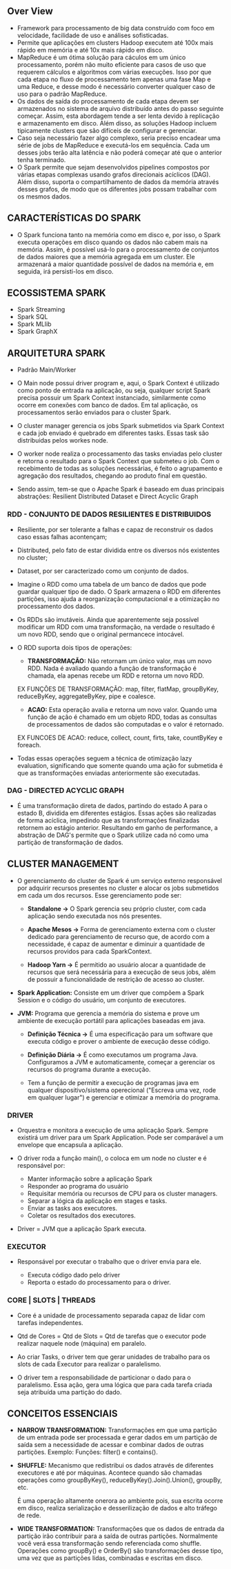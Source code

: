 ## Over View

* Framework para processamento de big data construído com foco em velocidade, facilidade de uso e análises sofisticadas. 
* Permite que aplicações em clusters Hadoop executem até 100x mais rápido em memória e até 10x mais rápido em disco.
* MapReduce é um ótima solução para cáculos em um único processamento, porém não muito eficiente para casos de uso que requerem cálculos e algoritmos com várias execuções. Isso por que cada etapa no fluxo de processamento tem apenas uma fase Map e uma Reduce, e desse modo é necessário converter qualquer caso de uso para o padrão MapReduce. 
* Os dados de saída do processamento de cada etapa devem ser armazenados no sistema de arquivo distribuído antes do passo seguinte começar. Assim, esta abordagem tende a ser lenta devido à replicação e armazenamento em disco. Além disso, as soluções Hadoop incluem tipicamente clusters que são difíceis de configurar e gerenciar.
* Caso seja necessário fazer algo complexo, seria preciso encadear uma série de jobs de MapReduce e executá-los em sequência. Cada um desses jobs terão alta latência e não poderá começar até que o anterior tenha terminado.
* O Spark permite que sejam desenvolvidos pipelines compostos por várias etapas complexas usando grafos direcionais acíclicos (DAG). Além disso, suporta o compartilhamento de dados da memória através desses grafos, de modo que os diferentes jobs possam trabalhar com os mesmos dados.

## CARACTERÍSTICAS DO SPARK

* O Spark funciona tanto na memória como em disco e, por isso, o Spark executa operações em disco quando os dados não cabem mais na memória. Assim, é possível usá-lo para o processamento de conjuntos de dados maiores que a memória agregada em um cluster. Ele armazenará a maior quantidade possível de dados na memória e, em seguida, irá persisti-los em disco.

## ECOSSISTEMA SPARK

- Spark Streaming
- Spark SQL
- Spark MLlib
- Spark GraphX

## ARQUITETURA SPARK

- Padrão Main/Worker

- O Main node possui driver program e, aqui, o Spark Context é utilizado como ponto de entrada na aplicação, ou seja, qualquer script Spark precisa possuir um Spark Context instanciado, similarmente como ocorre em conexões com banco de dados. Em tal aplicação, os processamentos serão enviados para o cluster Spark. 

- O cluster manager gerencia os jobs Spark submetidos via Spark Context e cada job enviado é quebrado em diferentes tasks. Essas task são distribuidas pelos workes node. 

- O worker node realiza o processamento das tasks enviadas pelo cluster e retorna o resultado para o Spark Context que submeteu o job. Com o recebimento de todas as soluções necessárias, é feito o agrupamento e agregação dos resultados, chegando ao produto final em questão. 

- Sendo assim, tem-se que o Apache Spark é baseado em duas principais abstrações: Resilient Distributed Dataset e Direct Acyclic Graph


### RDD - CONJUNTO DE DADOS RESILIENTES E DISTRIBUIDOS

- Resiliente, por ser tolerante a falhas e capaz de reconstruir os dados caso essas falhas acontençam;
- Distributed, pelo fato de estar dividida entre os diversos nós existentes no cluster;
- Dataset, por ser caracterizado como um conjunto de dados.

- Imagine o RDD como uma tabela de um banco de dados que pode guardar qualquer tipo de dado. O Spark armazena o RDD em diferentes partições, isso ajuda a reorganização computacional e a otimização no processamento dos dados.

- Os RDDs são imutáveis. Ainda que aparentemente seja possível modificar um RDD com uma transformação, na verdade o resultado é um novo RDD, sendo que o original permancece intocável. 

- O RDD suporta dois tipos de operações:
    * **TRANSFORMAÇÃO:** Não retornam um único valor, mas um novo RDD. Nada é avaliado quando a função de transformação é chamada, ela apenas recebe um RDD e retorna um novo RDD. 
    
    EX FUNÇÕES DE TRANSFORMAÇÃO: map, filter, flatMap, groupByKey, reduceByKey, aggregateByKey, pipe e coalesce. 

    * **ACAO:** Esta operação avalia e retorna um novo valor. Quando uma função de ação é chamado em um objeto RDD, todas as consultas de processamentos de dados são computadas e o valor é retornado. 
    
    EX FUNCOES DE ACAO: reduce, collect, count, firts, take, countByKey e foreach.

- Todas essas operações seguem a técnica de otimização lazy evaluation, significando que somente quando uma ação for submetida é que as transformações enviadas anteriormente são executadas.


### DAG - DIRECTED ACYCLIC GRAPH

- É uma transformação direta de dados, partindo do estado A para o estado B, dividida em diferentes estágios. Essas ações são realizadas de forma acíclica, impedindo que as transformações finalizadas retornem ao estágio anterior. Resultando em ganho de performance, a abstração de DAG's permite que o Spark utilize cada nó como uma partição de transformação de dados.


## CLUSTER MANAGEMENT 

- O gerenciamento do cluster de Spark é um serviço externo responsável por adquirir recursos presentes no cluster e alocar os jobs submetidos em cada um dos recursos. Esse gerenciamento pode ser:

    * **Standalone ->** O Spark gerencia seu próprio cluster, com cada aplicação sendo executada nos nós presentes. 

    * **Apache Mesos ->** Forma de gerenciamento externa com o cluster dedicado para gerenciamento de recurso que, de acordo com a necessidade, é capaz de aumentar e diminuir a quantidade de recursos providos para cada SparkContext.

    * **Hadoop Yarn ->** É permitido ao usuário alocar a quantidade de recursos que será necessária para a execução de seus jobs, além de possuir a funcionalidade de restrição de acesso ao cluster. 

- **Spark Application:** Consiste em um driver que compõem a Spark Session e o código do usuário, um conjunto de executores.

- **JVM:** Programa que gerencia a memória do sistema e prove um ambiente de execução portátil para aplicações baseadas em java.
    
    * **Definição Técnica ->** É uma especificação para um software que executa código e prover o ambiente de execução desse código. 

    * **Definição Diária ->** É como executamos um programa Java. Configuramos a JVM e automaticamente, começar a gerenciar os recursos do programa durante a execução.

    * Tem a função de permitir a execução de programas java em qualquer dispositivo/sistema operecional ("Escreva uma vez, rode em qualquer lugar") e gerenciar e otimizar a memória do programa. 


### DRIVER

- Orquestra e monitora a execução de uma aplicação Spark. Sempre existirá um driver para um Spark Application. Pode ser comparável a um envelope que encapsula a aplicação. 

- O driver roda a função main(), o coloca em um node no cluster e é responsável por:
    
    * Manter informação sobre a aplicação Spark
    * Responder ao programa do usuário
    * Requisitar memória ou recursos de CPU para os cluster managers.
    * Separar a lógica da aplicação em stages e tasks.
    * Enviar as tasks aos executores.
    * Coletar os resultados dos executores. 

* Driver = JVM que a aplicação Spark executa.


### EXECUTOR 

- Responsável por executar o trabalho que o driver envia para ele. 
    
    * Executa código dado pelo driver
    * Reporta o estado do processamento para o driver. 

### CORE | SLOTS | THREADS

- Core é a unidade de processamento separada capaz de lidar com tarefas independentes.

- Qtd de Cores = Qtd de Slots = Qtd de tarefas que o executor pode realizar naquele node (máquina) em paralelo.

- Ao criar Tasks, o driver tem que gerar unidades de trabalho para os slots de cada Executor para realizar o paralelismo. 

- O driver tem a responsabilidade de particionar o dado para o paralelismo. Essa ação, gera uma lógica que para cada tarefa criada seja atribuída uma partição do dado. 

## CONCEITOS ESSENCIAIS

- **NARROW TRANSFORMATION:** Transformações em que uma partição de um entrada pode ser processada e gerar dados em um partição de saída 
sem a necessidade de acessar e combinar dados de outras partições. Exemplo: Funções: filter() e contains().

- **SHUFFLE:** Mecanismo que redistribui os dados através de diferentes executores e até por máquinas. Acontece quando são chamadas operações como groupByKey(), reduceByKey().Join().Union(), groupBy, etc.

    É uma operação altamente onerora ao ambiente pois, sua escrita ocorre em disco, realiza serialização e desserilização de dados e alto tráfego de rede.

- **WIDE TRANSFORMATION:** Transformações que os dados de entrada da partição irão contribuir para a saída de outras partições. Normalmente você verá essa transformação sendo referenciada como shuffle. Operações como groupBy() e OrderBy() são transformações desse tipo, uma vez que as partições lidas, combinadas e escritas em disco. 

